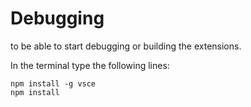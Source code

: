 # Debugging

to be able to start debugging or building the extensions.

In the terminal type the following lines:

```
npm install -g vsce
npm install
```